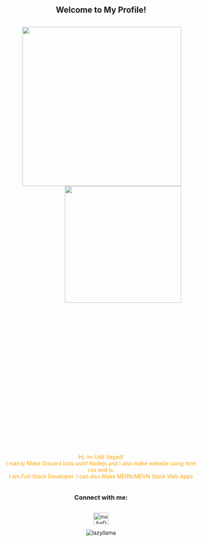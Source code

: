 <div style="display:flex;align-items:center;justify-content:center;flex-direction:column;">
<h2 align="center">Welcome to My Profile!</h2>



<a href ="https://discord.com/users/480285300484997122"><img align="right" src="https://lanyard-profile-readme.vercel.app/api/480285300484997122?bg=121212" width="418"></a>
<br />
<a href="https://spotify-github-profile.vercel.app/api/view.svg?uid=31hdgxhgrksaijtsyx7tshmlwx4a&redirect=true"><img src="https://spotify-github-profile.vercel.app/api/view.svg?uid=31hdgxhgrksaijtsyx7tshmlwx4a&cover_image=true&theme=compact" align="right" width="306" > </a>



<br><br><br><br><br><br><br><br><br><br>
<br><br><br><br><br><br><br><br><br><br>

<p align="center" style="color: orange">
Hi, im Udit Vegad!<br>
 I mainly Make Discord bots usinf Nodejs and I also make website using html css and js.<br>
I am Full-Stack Developer. I can also Make MERN/MEVN Stack Web Apps<br>

<h3 align="center">Connect with me:</h3>
<p align="center">
<a href="https://discord.com/users/754965470888722484" target="blank"><img align="center" src="https://discord.com/assets/3437c10597c1526c3dbd98c737c2bcae.svg" alt="mxAqDMDmqE" height="30" width="40" /></a>
</p>


<img src="https://komarev.com/ghpvc/?username=BuddyCodez&label=Profile%20views&color=0e75b6&style=flat" alt="lazyllama" />
</div>
